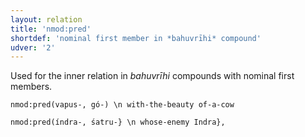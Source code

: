 ```yaml
---
layout: relation
title: 'nmod:pred'
shortdef: 'nominal first member in *bahuvrīhi* compound'
udver: '2'
---
```


Used for the inner relation in *bahuvrīhi* compounds with nominal first members.

~~~ sdparse
nmod:pred(vapus-, gó-) \n with-the-beauty of-a-cow
~~~

~~~ sdparse
nmod:pred(índra-, śatru-} \n whose-enemy Indra},
~~~
<!-- Interlanguage links updated Po 11. listopadu 2024, 20:11:06 CET -->
